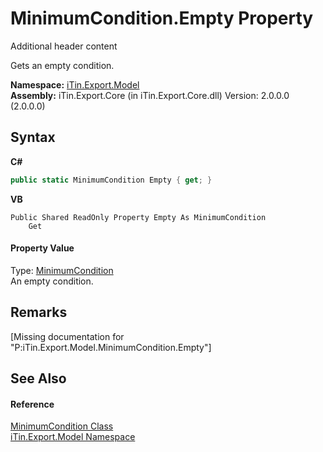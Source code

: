# MinimumCondition.Empty Property 
Additional header content 

Gets an empty condition.

**Namespace:**&nbsp;<a href="N_iTin_Export_Model">iTin.Export.Model</a><br />**Assembly:**&nbsp;iTin.Export.Core (in iTin.Export.Core.dll) Version: 2.0.0.0 (2.0.0.0)

## Syntax

**C#**<br />
``` C#
public static MinimumCondition Empty { get; }
```

**VB**<br />
``` VB
Public Shared ReadOnly Property Empty As MinimumCondition
	Get
```


#### Property Value
Type: <a href="T_iTin_Export_Model_MinimumCondition">MinimumCondition</a><br />An empty condition.

## Remarks
\[Missing <remarks> documentation for "P:iTin.Export.Model.MinimumCondition.Empty"\]

## See Also


#### Reference
<a href="T_iTin_Export_Model_MinimumCondition">MinimumCondition Class</a><br /><a href="N_iTin_Export_Model">iTin.Export.Model Namespace</a><br />